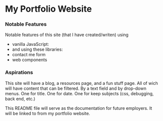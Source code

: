 # My Portfolio Website

### Notable Features
Notable features of this site (that I have created/writen) using 
* vanilla JavaScript:
* and using these libraries:
* contact me form
* web components

### Aspirations
This site will have a blog, a resources page, and a fun stuff page. All of wich will have content that can be filtered.
By a text field and by drop-down menus. One for title. One for date. One for keep subjects (css, debugging, back end, etc.)

This README file will serve as the documentation for future employers. It will be linked to from my portfolio website.